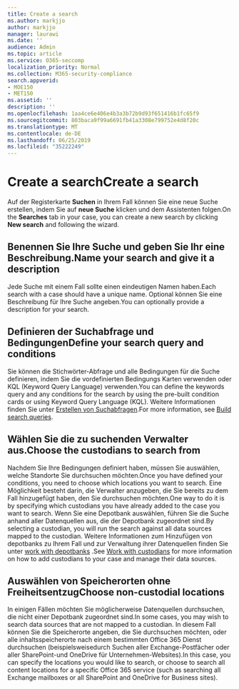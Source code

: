 ```yaml
---
title: Create a search
ms.author: markjjo
author: markjjo
manager: laurawi
ms.date: ''
audience: Admin
ms.topic: article
ms.service: O365-seccomp
localization_priority: Normal
ms.collection: M365-security-compliance
search.appverid:
- MOE150
- MET150
ms.assetid: ''
description: ''
ms.openlocfilehash: 1aa4ce6e406e4b3a3b72b9d93f651416b1fc65f9
ms.sourcegitcommit: 803baca9f99a6691fb41a3308e799752e4d8f20c
ms.translationtype: MT
ms.contentlocale: de-DE
ms.lasthandoff: 06/25/2019
ms.locfileid: "35222249"
---
```

# <a name="create-a-search"></a><span data-ttu-id="66ada-102">Create a search</span><span class="sxs-lookup"><span data-stu-id="66ada-102">Create a search</span></span>

<span data-ttu-id="66ada-103">Auf der Registerkarte **Suchen** in Ihrem Fall können Sie eine neue Suche erstellen, indem Sie auf **neue Suche** klicken und dem Assistenten folgen.</span><span class="sxs-lookup"><span data-stu-id="66ada-103">On the **Searches** tab in your case, you can create a new search by clicking **New search** and following the wizard.</span></span>

## <a name="name-your-search-and-give-it-a-description"></a><span data-ttu-id="66ada-104">Benennen Sie Ihre Suche und geben Sie Ihr eine Beschreibung.</span><span class="sxs-lookup"><span data-stu-id="66ada-104">Name your search and give it a description</span></span>

<span data-ttu-id="66ada-105">Jede Suche mit einem Fall sollte einen eindeutigen Namen haben.</span><span class="sxs-lookup"><span data-stu-id="66ada-105">Each search with a case should have a unique name.</span></span> <span data-ttu-id="66ada-106">Optional können Sie eine Beschreibung für Ihre Suche angeben.</span><span class="sxs-lookup"><span data-stu-id="66ada-106">You can optionally provide a description for your search.</span></span> 

## <a name="define-your-search-query-and-conditions"></a><span data-ttu-id="66ada-107">Definieren der Suchabfrage und Bedingungen</span><span class="sxs-lookup"><span data-stu-id="66ada-107">Define your search query and conditions</span></span>

<span data-ttu-id="66ada-108">Sie können die Stichwörter-Abfrage und alle Bedingungen für die Suche definieren, indem Sie die vordefinierten Bedingungs Karten verwenden oder KQL (Keyword Query Language) verwenden.</span><span class="sxs-lookup"><span data-stu-id="66ada-108">You can define the keywords query and any conditions for the search by using the pre-built condition cards or using Keyword Query Language (KQL).</span></span> <span data-ttu-id="66ada-109">Weitere Informationen finden Sie unter [Erstellen von Suchabfragen](building-search-queries.md).</span><span class="sxs-lookup"><span data-stu-id="66ada-109">For more information, see [Build search queries](building-search-queries.md).</span></span>

## <a name="choose-the-custodians-to-search-from"></a><span data-ttu-id="66ada-110">Wählen Sie die zu suchenden Verwalter aus.</span><span class="sxs-lookup"><span data-stu-id="66ada-110">Choose the custodians to search from</span></span>

<span data-ttu-id="66ada-111">Nachdem Sie Ihre Bedingungen definiert haben, müssen Sie auswählen, welche Standorte Sie durchsuchen möchten.</span><span class="sxs-lookup"><span data-stu-id="66ada-111">Once you have defined your conditions, you need to choose which locations you want to search.</span></span> <span data-ttu-id="66ada-112">Eine Möglichkeit besteht darin, die Verwalter anzugeben, die Sie bereits zu dem Fall hinzugefügt haben, den Sie durchsuchen möchten.</span><span class="sxs-lookup"><span data-stu-id="66ada-112">One way to do it is by specifying which custodians you have already added to the case you want to search.</span></span> <span data-ttu-id="66ada-113">Wenn Sie eine Depotbank auswählen, führen Sie die Suche anhand aller Datenquellen aus, die der Depotbank zugeordnet sind.</span><span class="sxs-lookup"><span data-stu-id="66ada-113">By selecting a custodian, you will run the search against all data sources mapped to the custodian.</span></span> <span data-ttu-id="66ada-114">Weitere Informationen zum Hinzufügen von depotbanks zu Ihrem Fall und zur Verwaltung ihrer Datenquellen finden Sie unter [work with depotbanks](managing-custodians.md) .</span><span class="sxs-lookup"><span data-stu-id="66ada-114">See [Work with custodians](managing-custodians.md) for more information on how to add custodians to your case and manage their data sources.</span></span>

## <a name="choose-non-custodial-locations"></a><span data-ttu-id="66ada-115">Auswählen von Speicherorten ohne Freiheitsentzug</span><span class="sxs-lookup"><span data-stu-id="66ada-115">Choose non-custodial locations</span></span>

<span data-ttu-id="66ada-116">In einigen Fällen möchten Sie möglicherweise Datenquellen durchsuchen, die nicht einer Depotbank zugeordnet sind.</span><span class="sxs-lookup"><span data-stu-id="66ada-116">In some cases, you may wish to search data sources that are not mapped to a custodian.</span></span> <span data-ttu-id="66ada-117">In diesem Fall können Sie die Speicherorte angeben, die Sie durchsuchen möchten, oder alle inhaltsspeicherorte nach einem bestimmten Office 365 Dienst durchsuchen (beispielsweisedurch Suchen aller Exchange-Postfächer oder aller SharePoint-und OneDrive für Unternehmen-Websites).</span><span class="sxs-lookup"><span data-stu-id="66ada-117">In this case, you can specify the locations you would like to search, or choose to search all content locations for a specific Office 365 service (such as searching all Exchange mailboxes or all SharePoint and OneDrive for Business sites).</span></span>